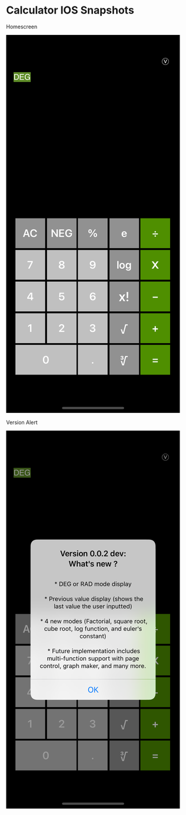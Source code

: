 # Calculator IOS Snapshots


Homescreen

![alt text](https://github.com/MrGambino/Calculator-IOS/blob/master/Simulator%20Screen%20Shot%20-%20iPhone%20X%20-%202018-07-25%20at%2011.11.00.png) 

Version Alert

![alt text](https://github.com/MrGambino/Calculator-IOS/blob/master/Simulator%20Screen%20Shot%20-%20iPhone%20X%20-%202018-07-25%20at%2011.10.41.png)  
